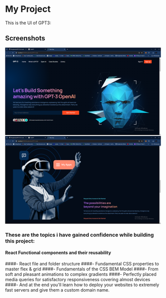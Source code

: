 # My Project

This is the UI of GPT3:

## Screenshots

![Screenshot 1](/screenshots/scr1.png)
![Screenshot 2](/screenshots/scr2.png)

### These are the topics i have gained confidence while building this project:
#### React Functional components and their reusability
####- React file and folder structure
####- Fundamental CSS properties to master flex & grid
####- Fundamentals of the CSS BEM Model
####- From soft and pleasant animations to complex gradients
####- Perfectly placed media queries for satisfactory responsiveness covering almost devices
####- And at the end you'll learn how to deploy your websites to extremely fast servers and give them a custom domain name.
